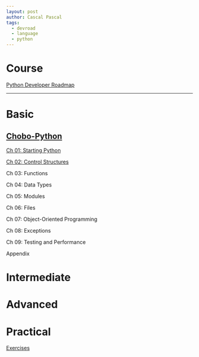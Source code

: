 ```yaml
---
layout: post
author: Cascal Pascal
tags:
  - devroad
  - language
  - python
---
```


# Course

[Python Developer Roadmap](https://roadmap.sh/python)

---

# Basic

## [Chobo-Python](https://wikidocs.net/book/2)

[Ch 01: Starting Python](https://cascalpascal.github.io/chobo-python-starting-python)

[Ch 02: Control Structures](https://cascalpascal.github.io/chobo-python-control-structures)

Ch 03: Functions

Ch 04: Data Types

Ch 05: Modules

Ch 06: Files

Ch 07: Object-Oriented Programming

Ch 08: Exceptions

Ch 09: Testing and Performance

Appendix

 
 
 
# Intermediate
 
 
 
# Advanced
 
 
 
# Practical

[Exercises](https://www.notion.so/andrea9292/Python-4fc1e3501e4847ee9d7210ca0f16ea71)
